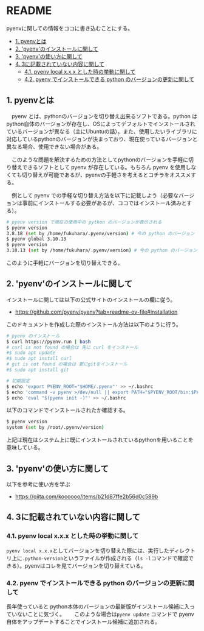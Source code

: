 # README

pyenvに関しての情報をココに書き込むことにする。

- [1. pyenvとは](#1-pyenvとは)
- [2. 'pyenv'のインストールに関して](#2-pyenvのインストールに関して)
- [3. 'pyenv'の使い方に関して](#3-pyenvの使い方に関して)
- [4. 3に記載されていない内容に関して](#4-3に記載されていない内容に関して)
  - [4.1. pyenv local x.x.x とした時の挙動に関して](#41-pyenv-local-xxx-とした時の挙動に関して)
  - [4.2. pyenv でインストールできる python のバージョンの更新に関して](#42-pyenv-でインストールできる-python-のバージョンの更新に関して)


## 1. pyenvとは

　pyenv とは、pythonのバージョンを切り替え出来るソフトである。python は python自体のバージョンが存在し、OSによってデフォルトでインストールされているバージョンが異なる（主にUbuntuの話）。また、使用したいライブラリに対応しているpythonのバージョンが決まっており、現在使っているバージョンと異なる場合、使用できない場合がある。  

　このような問題を解決するための方法としてpythonのバージョンを手軽に切り替えできるソフトとして pyenv が存在している。もちろん pyenv を使用しなくても切り替えが可能であるが、pyenvの手軽さを考えるとコチラをオススメする。  

　例として pyenv での手軽な切り替え方法を以下に記載しよう（必要なバージョンは事前にインストールする必要があるが、ココではインストール済みとする）。  
```bash
# pyenv version で現在の使用中の python のバージョンが表示される
$ pyenv version
3.8.18 (set by /home/fukuhara/.pyenv/version) # 今の python のバージョン
$ pyenv global 3.10.13
$ pyenv version
3.10.13 (set by /home/fukuhara/.pyenv/version) # 今の python のバージョン
```

このように手軽にバージョンを切り替えできる。  

## 2. 'pyenv'のインストールに関して

インストールに関しては以下の公式サイトのインストールの欄に従う。  
- https://github.com/pyenv/pyenv?tab=readme-ov-file#installation

このドキュメントを作成した際のインストール方法は以下のように行う。
```bash
# pyenv のインストール
$ curl https://pyenv.run | bash
# curl is not found の場合は 先に curl をインストール
#$ sudo apt update
#$ sudo apt install curl
# git is not found の場合は 更にgitをインストール
#$ sudo apt install git

# 初期設定
$ echo 'export PYENV_ROOT="$HOME/.pyenv"' >> ~/.bashrc
$ echo 'command -v pyenv >/dev/null || export PATH="$PYENV_ROOT/bin:$PATH"' >> ~/.bashrc
$ echo 'eval "$(pyenv init -)"' >> ~/.bashrc
```
以下のコマンドでインストールされたか確認する。
```bash
$ pyenv version
system (set by /root/.pyenv/version)
```
上記は現在はシステム上に既にインストールされているpythonを用いることを意味している。

## 3. 'pyenv'の使い方に関して

以下を参考に使い方を学ぶ
- https://qiita.com/koooooo/items/b21d87ffe2b56d0c589b


## 4. 3に記載されていない内容に関して

### 4.1. pyenv local x.x.x とした時の挙動に関して

`pyenv local x.x.x`としてバージョンを切り替えた際には、実行したディレクトリ上に`.python-version`というファイルが作成される（`ls -l`コマンドで確認できる）。pyenvはコレを見てバージョンを切り替えている。

### 4.2. pyenv でインストールできる python のバージョンの更新に関して

長年使っていると python本体のバージョンの最新版がインストール候補に入っていないことに気づく。　　
このような場合は`pyenv update` コマンドで pyenv 自体をアップデートすることでインストール候補に追加される。  
